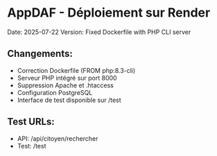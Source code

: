 # AppDAF - Déploiement sur Render

Date: 2025-07-22
Version: Fixed Dockerfile with PHP CLI server

## Changements:
- Correction Dockerfile (FROM php:8.3-cli)
- Serveur PHP intégré sur port 8000
- Suppression Apache et .htaccess
- Configuration PostgreSQL
- Interface de test disponible sur /test

## Test URLs:
- API: /api/citoyen/rechercher 
- Test: /test
